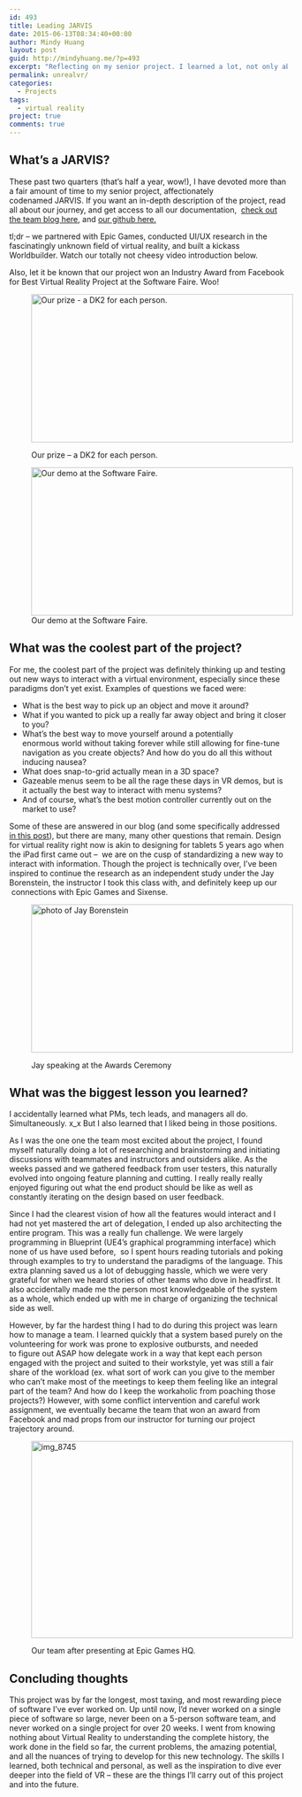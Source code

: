 ```yaml
---
id: 493
title: Leading JARVIS
date: 2015-06-13T08:34:40+00:00
author: Mindy Huang
layout: post
guid: http://mindyhuang.me/?p=493
excerpt: "Reflecting on my senior project. I learned a lot, not only about the virtual reality space, but also about how to lead and manage a team (navigating team dynamics is seriously non-trivial). This is probably my turning point to going into Product Management."
permalink: unrealvr/
categories:
  - Projects
tags:
  - virtual reality
project: true
comments: true
---
```

## What&#8217;s a JARVIS?

These past two quarters (that&#8217;s half a year, wow!), I have devoted more than a fair amount of time to my senior project, affectionately codenamed JARVIS. If you want an in-depth description of the project, read all about our journey, and get access to all our documentation,  [check out the team blog here](https://unrealvr.wordpress.com/), and [our github here.](https://github.com/cs210/Jarvis)

tl;dr &#8211; we partnered with Epic Games, conducted UI/UX research in the fascinatingly unknown field of virtual reality, and built a kickass Worldbuilder. Watch our totally not cheesy video introduction below.



Also, let it be known that our project won an Industry Award from Facebook for Best Virtual Reality Project at the Software Faire. Woo!

<figure id="attachment_495" style="width: 474px" class="wp-caption alignleft">

<img class="wp-image-495 size-large" src="http://mindyhuang.me/wp-content/uploads/IMAG1773-1024x579.jpg" alt="Our prize - a DK2 for each person." width="474" height="268" srcset="http://mindyhuang.me/wp-content/uploads/IMAG1773-150x85.jpg 150w, http://mindyhuang.me/wp-content/uploads/IMAG1773-300x170.jpg 300w, http://mindyhuang.me/wp-content/uploads/IMAG1773-1024x579.jpg 1024w" sizes="(max-width: 474px) 100vw, 474px" /><figcaption class="wp-caption-text">Our prize &#8211; a DK2 for each person.</figcaption></figure> <figure id="attachment_496" style="width: 474px" class="wp-caption alignnone"><img class="wp-image-496 size-large" src="http://mindyhuang.me/wp-content/uploads/IMAG1767-1024x579.jpg" alt="Our demo at the Software Faire." width="474" height="268" srcset="http://mindyhuang.me/wp-content/uploads/IMAG1767-150x85.jpg 150w, http://mindyhuang.me/wp-content/uploads/IMAG1767-300x170.jpg 300w, http://mindyhuang.me/wp-content/uploads/IMAG1767-1024x579.jpg 1024w" sizes="(max-width: 474px) 100vw, 474px" /><figcaption class="wp-caption-text">Our demo at the Software Faire.</figcaption></figure> 

## What was the coolest part of the project?

For me, the coolest part of the project was definitely thinking up and testing out new ways to interact with a virtual environment, especially since these paradigms don&#8217;t yet exist. Examples of questions we faced were:

  * What is the best way to pick up an object and move it around?
  * What if you wanted to pick up a really far away object and bring it closer to you?
  * What&#8217;s the best way to move yourself around a potentially enormous world without taking forever while still allowing for fine-tune navigation as you create objects? And how do you do all this without inducing nausea?
  * What does snap-to-grid actually mean in a 3D space?
  * Gazeable menus seem to be all the rage these days in VR demos, but is it actually the best way to interact with menu systems?
  * And of course, what&#8217;s the best motion controller currently out on the market to use?

Some of these are answered in our blog (and some specifically addressed [in this post](https://unrealvr.wordpress.com/2015/05/22/jarvis-special-taking-features-3d/)), but there are many, many other questions that remain. Design for virtual reality right now is akin to designing for tablets 5 years ago when the iPad first came out &#8211;  we are on the cusp of standardizing a new way to interact with information. Though the project is technically over, I&#8217;ve been inspired to continue the research as an independent study under the Jay Borenstein, the instructor I took this class with, and definitely keep up our  connections with Epic Games and Sixense.<figure id="attachment_494" style="width: 474px" class="wp-caption alignnone">

<img class="wp-image-494 size-large" src="http://mindyhuang.me/wp-content/uploads/IMAG1772-1024x579.jpg" alt="photo of Jay Borenstein" width="474" height="268" srcset="http://mindyhuang.me/wp-content/uploads/IMAG1772-150x85.jpg 150w, http://mindyhuang.me/wp-content/uploads/IMAG1772-300x170.jpg 300w, http://mindyhuang.me/wp-content/uploads/IMAG1772-1024x579.jpg 1024w" sizes="(max-width: 474px) 100vw, 474px" /><figcaption class="wp-caption-text">Jay speaking at the Awards Ceremony</figcaption></figure> 

## What was the biggest lesson you learned?

I accidentally learned what PMs, tech leads, and managers all do. Simultaneously. x_x But I also learned that I liked being in those positions.

As I was the one one the team most excited about the project, I found myself naturally doing a lot of researching and brainstorming and initiating discussions with teammates and instructors and outsiders alike. As the weeks passed and we gathered feedback from user testers, this naturally evolved into ongoing feature planning and cutting. I really really really enjoyed figuring out what the end product should be like as well as constantly iterating on the design based on user feedback.

Since I had the clearest vision of how all the features would interact and I had not yet mastered the art of delegation, I ended up also architecting the entire program. This was a really fun challenge. We were largely programming in Blueprint (UE4&#8217;s graphical programming interface) which none of us have used before,  so I spent hours reading tutorials and poking through examples to try to understand the paradigms of the language. This extra planning saved us a lot of debugging hassle, which we were very grateful for when we heard stories of other teams who dove in headfirst. It also accidentally made me the person most knowledgeable of the system as a whole, which ended up with me in charge of organizing the technical side as well.

However, by far the hardest thing I had to do during this project was learn how to manage a team. I learned quickly that a system based purely on the volunteering for work was prone to explosive outbursts, and needed to figure out ASAP how delegate work in a way that kept each person engaged with the project and suited to their workstyle, yet was still a fair share of the workload (ex. what sort of work can you give to the member who can&#8217;t make most of the meetings to keep them feeling like an integral part of the team? And how do I keep the workaholic from poaching those projects?) However, with some conflict intervention and careful work assignment, we eventually became the team that won an award from Facebook and mad props from our instructor for turning our project trajectory around.<figure id="attachment_508" style="width: 474px" class="wp-caption alignnone">

<img class="wp-image-508 size-large" src="http://mindyhuang.me/wp-content/uploads/img_8745-1024x768.jpg" alt="img_8745" width="474" height="356" srcset="http://mindyhuang.me/wp-content/uploads/img_8745-300x225.jpg 300w, http://mindyhuang.me/wp-content/uploads/img_8745-1024x768.jpg 1024w" sizes="(max-width: 474px) 100vw, 474px" /><figcaption class="wp-caption-text">Our team after presenting at Epic Games HQ.</figcaption></figure> 

## Concluding thoughts

This project was by far the longest, most taxing, and most rewarding piece of software I&#8217;ve ever worked on. Up until now, I&#8217;d never worked on a single piece of software so large, never been on a 5-person software team, and never worked on a single project for over 20 weeks. I went from knowing nothing about Virtual Reality to understanding the complete history, the work done in the field so far, the current problems, the amazing potential, and all the nuances of trying to develop for this new technology. The skills I learned, both technical and personal, as well as the inspiration to dive ever deeper into the field of VR &#8211; these are the things I&#8217;ll carry out of this project and into the future.